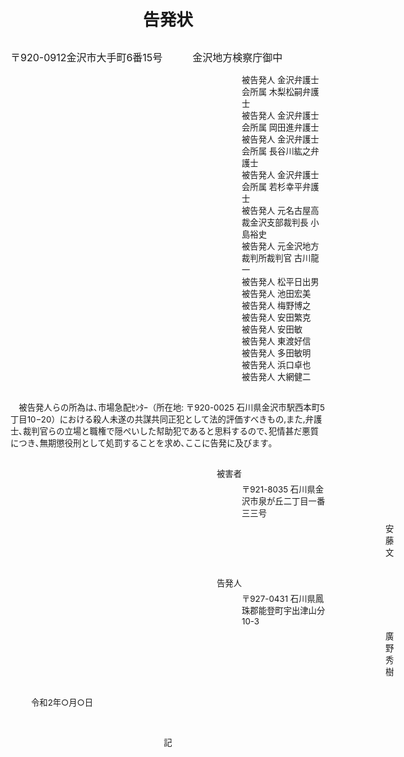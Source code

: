 <div style="font-size:20pt; font-weight:bold">
<center>告発状</center>
</div>
<div style="font-size:12pt; margin-top:30px;">
〒920-0912金沢市大手町6番15号　　　金沢地方検察庁御中
</div>

<div style="font-size:10pt; margin-left: 370px; margin-top: 15px">
被告発人 金沢弁護士会所属    木梨松嗣弁護士<br />
被告発人 金沢弁護士会所属    岡田進弁護士<br />
被告発人 金沢弁護士会所属    長谷川紘之弁護士<br />
被告発人 金沢弁護士会所属    若杉幸平弁護士<br />
被告発人 元名古屋高裁金沢支部裁判長  小島裕史<br />
被告発人 元金沢地方裁判所裁判官    古川龍一<br />
被告発人 松平日出男<br />
被告発人 池田宏美<br />
被告発人 梅野博之<br />
被告発人 安田繁克<br />
被告発人 安田敏<br />
被告発人 東渡好信<br />
被告発人 多田敏明<br />
被告発人 浜口卓也<br />
被告発人 大網健二<br />
</div>
 
<div style="margin-top: 30px; font-size:10pt;">
 　被告発人らの所為は､市場急配ｾﾝﾀｰ（所在地: 〒920-0025 石川県金沢市駅西本町5丁目10−20）における殺人未遂の共謀共同正犯として法的評価すべきもの,また,弁護士､裁判官らの立場と職権で隠ぺいした幇助犯であると思料するので､犯情甚だ悪質につき､無期懲役刑として処罰することを求め､ここに告発に及びます｡
</div>
 
<div style="font-size:10pt; margin-left: 330px; margin-top: 30px">
被害者
</div>
<div style="font-size:10pt; margin-left: 370px; margin-top: 6px">
〒921-8035 石川県金沢市泉が丘二丁目一番三三号
</div>
<div style="font-size:10pt; margin-left: 600px; margin-top: 6px;">
安藤文
</div>
<div style="font-size:10pt; margin-left: 330px; margin-top: 30px">
告発人
</div>
<div style="font-size:10pt; margin-left: 370px; margin-top: 6px">
〒927-0431 石川県鳳珠郡能登町宇出津山分10-3
</div>
<div style="font-size:10pt; margin-left: 600px; margin-top: 6px;">
廣野秀樹
</div>
 
<div style="font-size:10pt; margin-left: 33px; margin-top: 30px">
令和2年○月○日
</div>
<div style="font-size:10pt;margin-top: 45px">
<center>記</center>

</div>
<div style="page-break-before:always"></div>

